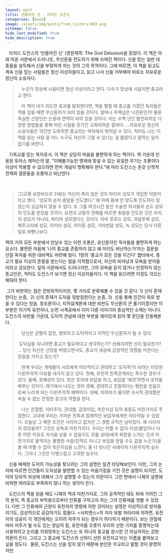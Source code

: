 ```yaml
---
layout: post
title: 만들어진 신 - 리처드 도킨스
categories: [book]
image: /assets/img/posts/from_tistory/083.png
sitemap: false
hide_last_modified: true
hide_description: true
---
```


  


  


  


   리처드 도킨스의 ‘만들어진 신’ (영문제목: The God Delusion)을 읽었다. 이 책은 아래 따온 서문에서 드러나듯, 무신론을 전도하기 위해 쓰여진 책이다. 신을 믿는 일반 대중들을 설득해서 신을 부정하게 하는 것의 그의 목적이다. 그에 따르면, 이 책을 읽고도 계속 신을 믿는 사람들은 정신 이상자들이고, 읽고 나서 신을 거부해야 비로소 자유로운 정신의 소유자다.

  


>   누군가 망상에 시달리면 정신 이상이라고 한다. 다수가 망상에 시달리면 종교라고 한다.
>
>   이 책이 내가 의도한 효과를 발휘한다면, 책을 펼칠 때 종교를 가졌던 독자들은 책을 덮을 때면 무신론자가 되어 있을 것이다. 얼마나 주제넘은 낙관론인가! 물론 독실한 신앙인은 논증에 면역이 되어 있을 것이다. 이는 수백 년간 발전되어온 다양한 방법들을 통해 어린 시절을 장기간 교화되어온 결과다. ...자유로운 정신의 소유자들은 약간만 도와주면 종교라는 악덕에서 벗어날 수 있다. 적어도 나는 이 책을 읽는 사람 중 어느 누구도 자신이 그럴 수 있다는 걸 몰랐다고 말하는 일이 없기를 바란다.

  


   기독교를 믿는 독자로서, 이 책은 상당히 마음을 불편하게 하는 책이다. 책 가운데 인용된 토마스 제퍼슨의 말, “이해불가능한 명제에 맞설 수 있는 유일한 무기는 조롱이다. 이성이 작용할 수 있으려면 먼저 개념이 명확해야 한다.”에 따라 도킨스는 온갖 신학적 전제와 결론들을 조롱하고 비난한다. 

  


  
> 그(교황 요한바오르 2세)는 자신이 죽지 않은 것이 파티마 성모가 개입한 덕분이라고 했다. “성모의 손이 총알을 인도했다.” 왜 아예 몸에 안 맞도록 인도하지 않았는지 궁금하지 않을 수 없다. 또 그를 여섯시간 동안 수술한 의사들의 손도 성모의 인도를 받았을 것이다. 요컨대 교황의 견해를 따르면 총알을 인도한 것은 우리의 성모가 아니라, 파티마 성모였다는 것이다. 아마 루르드 성모, 과달루페 성모, 메주고리예 성모, 아키타 성모, 자이툰 성모, 가라반달 성모, 녹 성모는 당시 다른 일로 바빴나보다. 

  


책의 거의 모든 부분에서 만날수 있는 이런 조롱은, 유신론자인 독자들을 불편하게 하는 요소다. 불편한 마음에 ‘나의 종교를 존중하지 않고 왜 이리도 비난하는가’라는 질문을 던질 독자를 위한 대비책도 마련해 뒀다. 1장의 ‘종교가 모든 것을 이긴다’ 챕터에서, 종교가 필요 이상의 존중을 받는다는 점을 지적함으로서, 자신의 비아냥과 모욕을 받아들이라고 강요한다. 앞의 서문에서도 드러나지만, 그의 모욕을 듣지 않거나 인정하지 않는 종교인은, 적어도 도킨스가 보기엔 정신 이상자들이다. 이 책을 읽으려면 이정도 각오는 해둬야 한다.

  


 그가 비판하는 점은 전방위적이지만,
몇 가지로 분류해볼 수 있을 것 같다. 1) 신이 존재한다는 논증,  2) 신의 존재가 도덕을 뒷받침한다는 논증, 3)  신을 통해 인간이 위로 받을 수 있다는 믿음. 창조론이나, 지적설계론에 대한 비판도 무신론의 큰 줄기이겠지만 이 부분은 이기적 유전자나, 눈먼 시계공에서 이미 다룬 이야기라 중심적인 소재는 아니다. 도킨스의 비판들 가운데, 도덕적 관념에 대한 부분을 재미있게 읽어 몇 문단을 인용해본다.

  


>   당신은 균형이 잡힌, 행복하고 도덕적이고 지적인 무신론자가 될 수 있다.
>
>   도덕심을 지니려면 종교가 필요하다고 생각하는가? 선해지려면 신이 필요한가? … 당신 자신은 신앙을 버렸으면서도, 종교가 세상에 긍정적인 영향을 미친다는 믿음을 가지고 있는가?
>
>   현재 우리는 개체들이 서로에게 이타적이고 관대하고 ‘도덕적’이 되려는 타당한 다윈주의적 이유를 네가지 알고 있다. 첫째, 유전적 친족관계라는 특수한 경우가 있다. 둘째, 호혜성이 있다. 받은 호의에 보답을 하고, 보답을 ‘예견’하면서 호의를 베푸는 것이다. 여기에서 나오는 것이 셋째, 관대하고 친절하다는 평판을 얻음으로써 누리게 되는 다윈주의적 혜택이다. 넷째, 자하비가 옳다면 과시적 관대함은 속일 수 없는 진정한 광고의 역할을 한다.
>
>   나는 친절함, 이타주의, 관대함, 감정이입, 측은지심 등의 충동도 마찬가지로 주장한다. 고대에 우리는 가까운 친족과 잠재적인 보답자에게만 이타적일 수 있었다. 오늘날 그 제한 조건은 사라지고 없지만 그 경험 규칙은 남아있다. 왜 사라지지 않았을까? 그것은 성욕과 마찬가지다. 우리는 어쩔 수 없이 이성(불임이나 다른 어떤 이유로 자식을 낳을 수 없을지도 모를 상대)에게 욕망을 느끼는 것과 마찬가지로 울먹이는 불행한 사람(친척도 아니고 보답을 받을 수도 없을 누군가)을 볼 때 어쩔 수 없이 측은지심을 느낀다. 둘 다 빗나간 사례이자 다윈주의적 실수다. 그러나 그것은 다행스럽고 고귀한 실수다. 

  


   신을 배제한 도덕의 가능성을 찾으려는 그의 설명은 일견 타당해보인다. 다만, 그의 논리에 따르면 인간들이 도덕성을 발현할 수 있는 마음가짐을 가진 것은 설명이 되지만, 도덕의 당위적 위상에 대해서 그가 설명할 수 있는지 의문이다. 그런 면에서 니체의 설명에 비하면 여러모로 부족하지 않나 하는 생각이 든다.

   도킨스의 책을 읽을 때도 니체의 책과 마찬가지로, 그의 공격적인 태도 뒤에 가려진 그의 본의, 즉 종교의 부작용으로부터 인류를 구하고자 하는 그의 인류애를 엿볼 수 있었다. 다만 그 인류애의 근원이 유전자의 명령에 의한 것이라는 설명은 이성적으로 받아들이기도, 감성적으로 공감하기도 힘들다. <사피엔스\>의 저자 유발 하라리에 의하면, 유전자의 성공이 각 개인에게는 오히려 저주가 되는 경우가 허다하기 때문이다. 보는 관점에 따라 저주가 될 수도 있는 양날의 칼, 유전자를 오롯이 우리의 선한 가치를 증명하는데 사용하려고 논리를 끼워맞추는 도킨스는 또 하나의 종교를 창시한 건 아닐까하는 강한 의문이 든다. 그리고 그 종교에 ‘도킨스의 선하디 선한 유전자교’라는 이름을 붙여보고 싶을 정도다.  물론, 도킨스는 신을 믿지 않기 때문에 본인은 무교라고 말할 것이 분명하지만.

  


  


